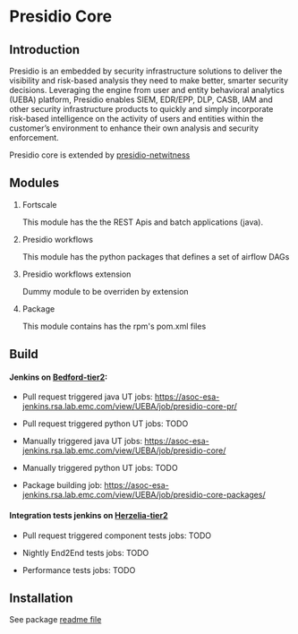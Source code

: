 # Presidio Core

## Introduction

Presidio is an embedded by security infrastructure solutions to deliver the visibility and risk-based analysis they need to make better, smarter security decisions. 
Leveraging the engine from user and entity behavioral analytics (UEBA) platform, Presidio enables SIEM, EDR/EPP, DLP, CASB, IAM and other security infrastructure products to quickly and simply incorporate risk-based intelligence on the activity of users and entities within the customer’s environment to enhance their own analysis and security enforcement.

Presidio core is extended by [presidio-netwitness](https://github.rsa.lab.emc.com/asoc/presidio-netwitness)


## Modules

1) Fortscale
    
    This module has the the REST Apis and batch applications (java).
    
2) Presidio workflows

   This module has the python packages that defines a set of airflow DAGs

3) Presidio workflows extension

   Dummy module to be overriden by extension
   
4) Package

   This module contains has the rpm's pom.xml files

## Build
#### Jenkins on [Bedford-tier2](https://rsabwlabauth.corp.emc.com:900/):

* Pull request triggered java UT jobs: https://asoc-esa-jenkins.rsa.lab.emc.com/view/UEBA/job/presidio-core-pr/

* Pull request triggered python UT jobs: TODO

* Manually triggered java UT jobs: https://asoc-esa-jenkins.rsa.lab.emc.com/view/UEBA/job/presidio-core/

* Manually triggered python UT jobs: TODO

* Package building job: https://asoc-esa-jenkins.rsa.lab.emc.com/view/UEBA/job/presidio-core-packages/

#### Integration tests jenkins on [Herzelia-tier2](https://rsahzlabauth.corp.emc.com:900/)

* Pull request triggered component tests jobs: TODO

* Nightly End2End tests jobs: TODO

* Performance tests jobs: TODO

## Installation

See package [readme file](/package/README.md)
